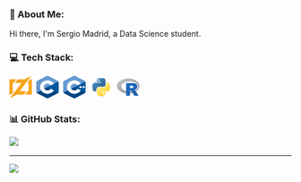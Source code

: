 ### 💫 About Me:
Hi there, I'm Sergio Madrid, a Data Science student.


### 💻 Tech Stack:
<div>
  <img src="icons/zig.svg" title="C" alt="C" width="40" height="40"/>&nbsp;
  <img src="icons/c.svg" title="C" alt="C" width="40" height="40"/>&nbsp;
  <img src="icons/c++.svg" title="C++" alt="C++" width="40" height="40"/>&nbsp;
  <img src="icons/python.svg" title="Python" alt="Python" width="40" height="40"/>&nbsp;
  <img src="icons/r.svg" title="R" alt="R" width="40" height="40"/>
</div>

### 📊 GitHub Stats:
![](https://github-readme-stats.vercel.app/api/top-langs/?username=srmadrid&theme=dark&hide_border=false&include_all_commits=true&count_private=true&layout=compact)

---
[![](https://visitcount.itsvg.in/api?id=srmadrid&icon=0&color=12)](https://visitcount.itsvg.in)
